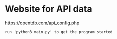 # Website for API data

https://opentdb.com/api_config.php

```plain text
run 'python3 main.py' to get the program started
```